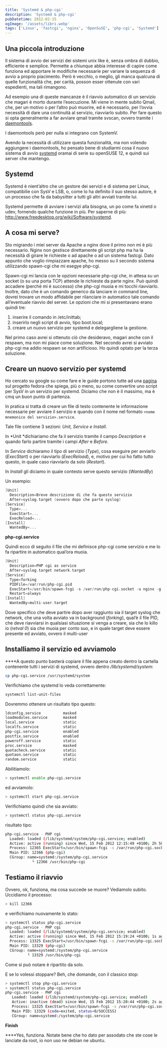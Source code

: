 ```yaml
---
title: 'Systemd & php-cgi'
description: 'Systemd & php-cgi'
pubDatetime: 2012-02-15
ogImage: '/assets/libri.webp'
tags: ['Linux', 'fastcgi', 'nginx', 'OpenSuSE', 'php-cgi', 'Systemd']
---
```


## Una piccola introduzione

Il sistema di avvio dei servizi dei sistemi unix like è, senza ombra di dubbio, efficiente e semplice. Permette a chiunque abbia interesse di capire come funziona ed apportare le modifiche necessarie per variare la sequenza di avvio a proprio piacimento. Però è vecchio, o meglio, gli manca qualcuna di quelle funzionalità che, per carità, posson esser ottenute con vari espedienti, ma tali rimangono.

Ad esempio una di queste mancanze è il riavvio automatico di un servizio che magari è morto durante l’esecuzione. Mi viene in mente subito Qmail, che, per un motivo o per l’altro può muorire, ed è necessario, per l’ovvia necessità di dare una continuità al servizio, riavviarlo subito. Per fare questo si opta generalmente a far avviare qmail tramite svscan, ovvero tramite i [daemontools](http://cr.yp.to/daemontools.html).

I daemontools però per nulla si integrano con SystemV.

Avendo la necessità di utilizzare questa funzionalità, ma non volendo aggiungere i daemontools, ho pensato bene di studiarmi cosa il nuovo sistema di avvio [systemd](http://www.freedesktop.org/wiki/Software/systemd) oramai di serie su openSUSE 12, e quindi sui server che mantengo.

## Systemd

Systemd è nient’altro che un gestore dei servizi e di sistema per Linux, compatibilie con SysV e LSB, o, come lo ha definito il suo stesso autore, è un processo che fa da babysitter a tutti gli altri avviati tramite lui.

Systemd permette di avviare i servizi alla bisogna, un po come fa xinetd o udev, fornendo qualche funzione in più. Per saperne di più: http://www.freedesktop.org/wiki/Software/systemd.

## A cosa mi serve?

Sto migrando i miei server da Apache a nginx dove il primo non mi è più necessario. Nginx non gestisce direttamente gli script php ma ha la necessità di girare le richieste o ad apache o ad un sistema fastcgi. Dato appunto che voglio rimpiazzare apache, ho messo su il secondo sistema utilizzando spawn-cgi che mi esegye php-cgi.

Spawn-cgi mi lancia con le opzioni necessarie php-cgi che, in attesa su un socket (o su una porta TCP) attende le richieste da parte nginx. Può quindi accadere (perchè mi è successo) che php-cgi muoia e mi tocchi riavviarlo. Inoltre, dato che è un comando generico da lanciare in command line, dovrei trovare un modo affidabile per rilanciare in automatico tale comando all’eventuale riavvio del server. Le opzioni che mi si presentavano erano quindi tre:

1. inserire il comando in /etc/inittab;
2. inserirlo negli script di avvio, tipo boot.local;
3. creare un nuovo servizio per systemd e delegargliene la gestione.

Nel primo caso avrei si ottenuto ciò che desideravo, magari anche con il respawn, ma non mi piace come soluzione. Nel secondo avrei si avviato php-cgi ma addio respawn se non artificioso. Ho quindi optato per la terza soluzione.

## Creare un nuovo servizio per systemd

Ho cercato su google su come fare e le guide portono tutte ad una [pagina](https://fedoraproject.org/wiki/Packaging:Guidelines:Systemd) sul progetto fedora che spiega, più o meno, su come convertire uno script per SysV in un servizio per systemd. Diciamo che non è il massimo, ma è cmq un buon punto di partenza.

In pratica si tratta di creare un file di testo contenente le informazione necessarie per avviare il servizio e quando con il nome nel formato `<nome mnemonico del servizio>.service`.

Tale file contiene 3 sezioni: *Unit, Service e Install*.

In *Unit *dichiariamo che fa il servizio tramite il campo *Description* e quando farlo partire tramite i campi *After* e *Before.*

In *Service* dichiaramo il tipo di servizio (*Type*), cosa eseguire per avviarlo (*ExecStart*) o per riavviarlo (*ExecReload*), e, motivo per cui ho fatto tutto questo, in quale caso riavviarlo da solo (*Restart*).

In *Install* gli diciamo in quale contesto serve questo servizio (*WantedBy*)

Un esempio:
```c
[Unit]
  Description=Breve descrizione di che fa questo servizio
  After=syslog.target (ovvero dopo che parte syslog)
[Service]
  Type=...
  ExecStart=...
  ExecReload=...
[Install]
  WantedBy=...
```
**php-cgi.service**

Quindi ecco di seguito il file che mi definisce php-cgi come servizio e me lo fa ripartire in automatico qual’ora muoia.
```c
[Unit]
  Description=PHP cgi as service
  After=syslog.target network.target
[Service]
  Type=forking
  PIDFile=/var/run/php-cgi.pid
  ExecStart=/usr/bin/spawn-fcgi -s /var/run/php-cgi.socket -u nginx -g nginx -f /usr/bin/php-cgi -P /var/run/php-cgi.pid
  Restart=always
[Install]
  WantedBy=multi-user.target
```
Dove specifico che deve partire dopo aver raggiunto sia il target syslog che network, che una volta avviato va in background (*forking*), qual’è il file PID, che deve riavviarsi in qualsiasi situazione si venga a creare, sia che lo killo io (*retval 0*) sia che muoia per conto suo, e in quale target deve essere presente ed avviato, ovvero il multi-user

## Installiamo il servizio ed avviamolo

****A questo punto basterà copiare il file appena creato dentro la cartella contenente tutti i servizi di systemd, ovvero dentro */lib/systemd/system*:
```sh
cp php-cgi.service /usr/systemd/system
```
Verifichiamo che systemd lo veda correttamente:
```sh
systemctl list-unit-files
```
Dovremmo ottenere un risultato tipo questo:
```sh
ldconfig.service          masked
loadmodules.service       masked
local.service             static
localfs.service           static
php-cgi.service           enabled
postfix.service           enabled
poweroff.service          static
proc.service              masked
quotacheck.service        static
quotaon.service           static
random.service            static
```
Abilitiamolo:
```sh
> systemctl enable php-cgi.service
```
ed avviamolo:
```sh
> systemctl start php-cgi.service
```
Verifichiamo quindi che sia avviato:
```sh
> systemctl status php-cgi.service
```
risultato tipo:
```sh
php-cgi.service - PHP cgi
  Loaded: loaded (/lib/systemd/system/php-cgi.service; enabled)
  Active: active (running) since Wed, 15 Feb 2012 12:15:49 +0100; 2h 58min ago
  Process: 12365 ExecStart=/usr/bin/spawn-fcgi -s /var/run/php-cgi.socket -u nginx -g nginx -f /usr/bin/php-cgi -P /var/run/php-cgi.pid (code=exited, status=0/SUCCESS)
  Main PID: 12366 (php-cgi)
  CGroup: name=systemd:/system/php-cgi.service
            └ 12366 /usr/bin/php-cgi
```
## Testiamo il riavvio

Ovvero, ok, funziona, ma cosa succede se muore? Vediamolo subito. Uccidiamo il processo:
```sh
> kill 12366
```
e verifichiamo nuovamente lo stato:
```sh
> systemctl status php-cgi.service
php-cgi.service - PHP cgi
  Loaded: loaded (/lib/systemd/system/php-cgi.service; enabled)
  Active: active (running) since Wed, 15 Feb 2012 15:19:24 +0100; 1s ago
  Process: 13325 ExecStart=/usr/bin/spawn-fcgi -s /var/run/php-cgi.socket -u nginx -g nginx -f /usr/bin/php-cgi -P /var/run/php-cgi.pid (code=exited, status=0/SUCCESS)
  Main PID: 13329 (php-cgi)
  CGroup: name=systemd:/system/php-cgi.service
          └ 13329 /usr/bin/php-cgi
```
Come si può notare è ripartito da solo.

E se lo volessi stoppare? Beh, che domande, con il classico stop:
```sh
> systemctl stop php-cgi.service
> systemctl status php-cgi.service
php-cgi.service - PHP cgi
   Loaded: loaded (/lib/systemd/system/php-cgi.service; enabled)
   Active: inactive (dead) since Wed, 15 Feb 2012 15:20:44 +0100; 2s ago
   Process: 13325 ExecStart=/usr/bin/spawn-fcgi -s /var/run/php-cgi.socket -u nginx -g nginx -f /usr/bin/php-cgi -P /var/run/php-cgi.pid (code=exited, status=0/SUCCESS)
   Main PID: 13329 (code=exited, status=0/SUCCESS)
   CGroup: name=systemd:/system/php-cgi.service
```
**Finish**

****Yes, funziona. Notate bene che ho dato per assodato che ste cose le lanciate da root, io non uso ne debian ne ubuntu.